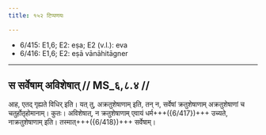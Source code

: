 ```yaml
---
title: १५२ टिप्पणयः

---
```

- 6/415: E1,6; E2: eṣa; E2 (v.l.): eva
- 6/416: E1,6; E2: eṣā vānāhitāgner

____________________________________________


## स सर्वेषाम् अविशेषात् // MS_६,८.४ //

आह, एतद् गृह्यते विधिर् इति। यत् तु, अक्रतुशेषाणाम् इति, तन् न, सर्वेषां क्रतुशेषाणाम् अक्रतुशेषाणां च चतुर्होतृहोमानाम्। कुतः। अविशेषात्, न क्रतुशेषाणाम् एवायं धर्म+++({6/417})+++ उच्यते, नाक्रतुशेषाणाम् इति। तस्मात्+++({6/418})+++ सर्वेषाम्।
